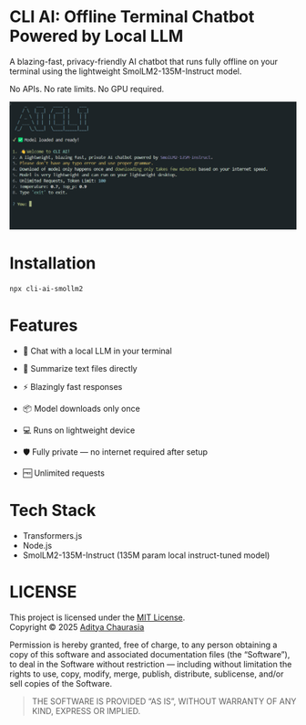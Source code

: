 # CLI AI: Offline Terminal Chatbot Powered by Local LLM

A blazing-fast, privacy-friendly AI chatbot that runs fully offline on your terminal using the lightweight SmolLM2-135M-Instruct model.

No APIs. No rate limits. No GPU required.

![alt text](image.png)

# Installation

```bash
npx cli-ai-smollm2
```

# Features

- 💬 Chat with a local LLM in your terminal

- 📄 Summarize text files directly

- ⚡ Blazingly fast responses

- 📦 Model downloads only once

- 💻 Runs on lightweight device

- 🛡️ Fully private — no internet required after setup

- 🆓 Unlimited requests

# Tech Stack

- Transformers.js
- Node.js
- SmolLM2-135M-Instruct (135M param local instruct-tuned model)

# LICENSE

This project is licensed under the [MIT License](./LICENSE).  
Copyright © 2025 [Aditya Chaurasia](https://aditya-chaurasia.vercel.app)

Permission is hereby granted, free of charge, to any person obtaining a copy of this software and associated documentation files (the “Software”), to deal in the Software without restriction — including without limitation the rights to use, copy, modify, merge, publish, distribute, sublicense, and/or sell copies of the Software.

> THE SOFTWARE IS PROVIDED “AS IS”, WITHOUT WARRANTY OF ANY KIND, EXPRESS OR IMPLIED.
